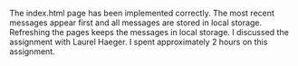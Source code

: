 The index.html page has been implemented correctly. The most recent messages appear first and all messages are stored in local storage. Refreshing the pages keeps the messages in local storage. I discussed the assignment with Laurel Haeger. I spent approximately 2 hours on this assignment.